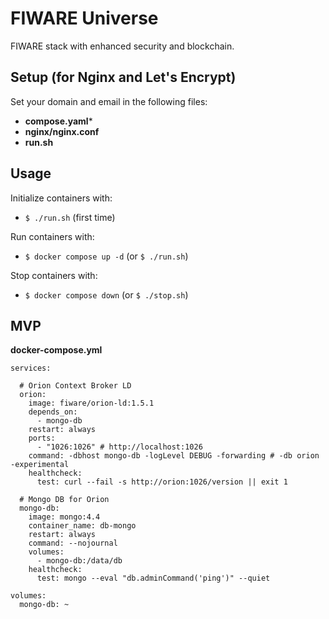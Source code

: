 # FIWARE Universe
FIWARE stack with enhanced security and blockchain.

## Setup (for Nginx and Let's Encrypt)
Set your domain and email in the following files:
- **compose.yaml***
- **nginx/nginx.conf**
- **run.sh**

## Usage
Initialize containers with:
- `$ ./run.sh` (first time)

Run containers with:
- `$ docker compose up -d` (or `$ ./run.sh`)

Stop containers with:
- `$ docker compose down` (or `$ ./stop.sh`)

## MVP
**docker-compose.yml**
```
services:

  # Orion Context Broker LD
  orion:
    image: fiware/orion-ld:1.5.1
    depends_on:
      - mongo-db
    restart: always
    ports:
      - "1026:1026" # http://localhost:1026
    command: -dbhost mongo-db -logLevel DEBUG -forwarding # -db orion -experimental
    healthcheck:
      test: curl --fail -s http://orion:1026/version || exit 1

  # Mongo DB for Orion
  mongo-db:
    image: mongo:4.4
    container_name: db-mongo
    restart: always
    command: --nojournal
    volumes:
      - mongo-db:/data/db
    healthcheck:
      test: mongo --eval "db.adminCommand('ping')" --quiet

volumes:
  mongo-db: ~
```

